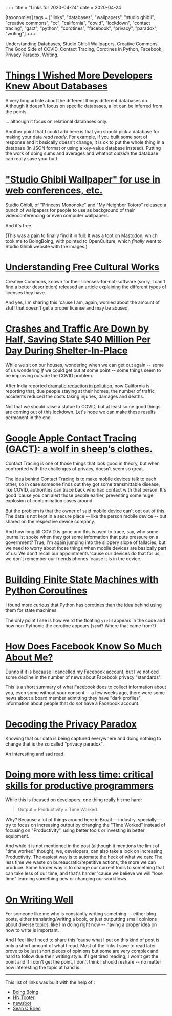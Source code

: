 +++
title = "Links for 2020-04-24"
date = 2020-04-24

[taxonomies]
tags = ["links", "databases", "wallpapers", "studio ghibli",
"creative commons", "cc", "california", "covid", "lockdown",
"contact tracing", "gact", "python", "corotines", "facebook", "privacy",
"paradox", "writing"]
+++

Understanding Databases, Studio Ghibli Wallpapers, Creative Commons, The Good
Side of COVID, Contact Tracing, Corotines in Python, Facebook, Privacy
Paradox, Writing.

<!-- more -->

# [Things I Wished More Developers Knew About Databases](https://medium.com/@rakyll/things-i-wished-more-developers-knew-about-databases-2d0178464f78)

A very long article about the different things different databases do.
Although it doesn't focus on specific databases, a lot can be inferred from
the points.

... although it focus on relational databases only.

Another point that I could add here is that you should pick a database for
making your data _read ready_. For example, if you built some sort of response
and it basically doesn't change, it is ok to put the whole thing in a database
(in JSON format or using a key-value database instead). Putting the work of
doing sums and averages and whatnot _outside_ the database can really save
your butt.

# ["Studio Ghibli Wallpaper" for use in web conferences, etc.](http://www.ghibli.jp/info/013251/)

Studio Ghibli, of "Princess Mononoke" and "My Neighbor Totoro" released a
bunch of wallpapers for people to use as background of their videoconferencing
or even computer wallpapers.

And it's free.

(This was a pain to finally find it in full: It was a toot on Mastodon, which
took me to BoingBoing, with pointed to OpenCulture, which _finally_ went to
Studio Ghibli website with the images.)

# [Understanding Free Cultural Works](https://creativecommons.org/share-your-work/public-domain/freeworks)

Creative Commons, known for their licenses-for-not-software (sorry, I can't
find a better description) released an article explaining the different types
of licenses they have.

And yes, I'm sharing this 'cause I am, again, worried about the amount of
stuff that doesn't get a proper license and may be abused.

# [Crashes and Traffic Are Down by Half, Saving State $40 Million Per Day During Shelter-In-Place](https://www.ucdavis.edu/news/california-covid-19-traffic-report-finds-silver-lining/)

While we sit on our houses, wondering when we can get out again -- some of us
wondering _if_ we could get out at some point -- some things seem to be
improving outside the COVID problem.

After India reported [dramatic reduction in
pollution](https://www.msn.com/en-us/news/world/india-s-coronavirus-lockdown-is-having-a-dramatic-impact-on-pollution/ar-BB11ZmD5),
now California is reporting that, due people staying at their homes, the
number of traffic accidents reduced the costs taking injuries, damages and
deaths.

Not that we should raise a statue to COVID, but at least some good things are
coming out of this lockdown. Let's hope we can make these results permanent in
the end.

# [Google Apple Contact Tracing (GACT): a wolf in sheep’s clothes.](https://blog.xot.nl/2020/04/19/google-apple-contact-tracing-gact-a-wolf-in-sheeps-clothes/)

Contact Tracing is one of those things that look good in theory, but when
confronted with the challenges of privacy, doesn't seem so great.

The idea behind Contact Tracing is to make mobile devices talk to each other,
so in case someone finds out they got some transmittable disease, like COVID,
authorities can trace back who had contact with that person. It's good 'cause
you can alert those people earlier, preventing some huge explosion of
contamination cases around.

But the problem is that the owner of said mobile device can't opt out of this.
The data is not kept in a secure place -- like the person mobile device -- but
shared on the respective device company.

And how long till COVID is gone and this is used to trace, say, who some
journalist spoke when they got some information that puts pressure on a
government? True, I'm again jumping into the slippery slope of fallacies, but
we need to worry about those things when mobile devices are basically part of
us: We don't recall our appointments 'cause our devices do that for us; we
don't remember our friends phones 'cause it is in the device.

# [Building Finite State Machines with Python Coroutines](https://arpitbhayani.me/blogs/fsm)

I found more curious that Python has corotines than the idea behind using them
for state machines.

The only point I see is how weird the floating `yield` appears in the code and
how non-Pythonic the corotine appears (`send`? Where that came from?)

# [How Does Facebook Know So Much About Me?](https://theprivacyissue.com/data-tracking/how-does-facebook-know-so-much)

Dunno if it is because I cancelled my Facebook account, but I've noticed some
decline in the number of news about Facebook privacy "standards".

This is a short summary of what Facebook does to collect information about
you, even some without your consent -- a few weeks ago, there were some news
about a board member admitting they have "dark profiles", information about
people that do _not_ have a Facebook account.

# [Decoding the Privacy Paradox](https://theprivacyissue.com/privacy-and-society/decoding-privacy-paradox)

Knowing that our data is being captured everywhere and doing nothing to change
that is the so called "privacy paradox".

An interesting and sad read.

# [Doing more with less time: critical skills for productive programmers](https://codewithoutrules.com/2020/04/20/productivity-skills/)

While this is focused on developers, one thing really hit me hard:

> Output = Productivity × Time Worked

Why? Because a lot of things around here in Brazil -- industry, specially --
try to focus on increasing output by changing the "Time Worked" instead of
focusing on "Productivity", using better tools or investing in better
equipment.

And while it is not mentioned in the post (although it mentions the limit of
"time worked" though), we, developers, can also take a look on increasing
Productivity. The easiest way is to automate the heck of what we can: The less
time we waste on bureaucratic/repetitive actions, the more we can produce.
Some harder way is to change our current tools to something that can take less
of our time, and that's harder 'cause we believe we will "lose time" learning
something new or changing our workflows.

# [On Writing Well](https://syften.com/blog/post/writing-style/)

For someone like me who is constantly writing something -- either blog posts,
either translating/writing a book, or just outputting small opinions about
diverse topics, like I'm doing right now -- having a proper idea on how to
write is important.

And I feel like I need to share this 'cause what I put on this kind of post is
only a short amount of what I read. Most of the links I save to read later
prove to be just short pieces of opinions but some are very complex and hard
to follow due their writing style. If I get tired reading, I won't get the
point and if I don't get the point, I don't think I should reshare -- no
matter how interesting the topic at hand is.

---

This list of links was built with the help of :

* [Boing Boing](https://tooot.im/@boingboing)
* [HN Tooter](https://mastodon.social/@hntooter)
* [newsbot](https://mastodon.social/@newsbot)
* [Sean O'Brien](https://mastodon.social/@diggity)
